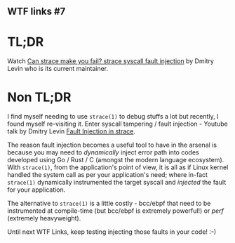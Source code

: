 ## WTF links #7

# TL;DR

Watch [Can strace make you fail? strace syscall fault injection](https://www.youtube.com/watch?v=fYMDzk6HYGU) by Dmitry Levin who is its current maintainer.

# Non TL;DR

I find myself needing to use `strace(1)` to debug stuffs a lot but recently, I found myself re-visiting it. Enter syscall tampering / fault injection - Youtube talk by Dmitry Levin [Fault Injection in strace](https://www.youtube.com/watch?v=fYMDzk6HYGU). 

The reason fault injection becomes a useful tool to have in the arsenal is because you may need to _dynamically_ inject error path into codes developed using Go / Rust / C (amongst the modern language ecosystem). With `strace(1)`, from the application's point of view, it is all as if Linux kernel handled the system call as per your application's need; where in-fact `strace(1)` dynamically instrumented the target syscall and _injected_ the fault for your application.

The alternative to `strace(1)` is a little costly - bcc/ebpf that need to be instrumented at compile-time (but bcc/ebpf is extremely powerful!) or *perf* (extremely heavyweight).

Until next WTF Links, keep testing injecting those faults in your code! :-)
